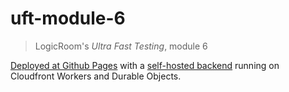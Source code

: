 # uft-module-6
> LogicRoom's _Ultra Fast Testing_, module 6

[Deployed at Github Pages](https://fatso83.github.io/uft-module-6/)
with a [self-hosted backend](https://github.com/fatso83/cf-workers-books-api) 
running on Cloudfront Workers and Durable Objects.
